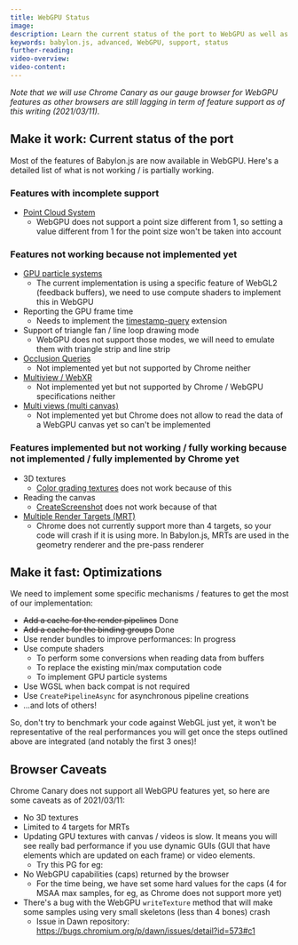 ```yaml
---
title: WebGPU Status
image: 
description: Learn the current status of the port to WebGPU as well as the next steps and caveats to be aware of.
keywords: babylon.js, advanced, WebGPU, support, status
further-reading:
video-overview:
video-content:
---
```


*Note that we will use Chrome Canary as our gauge browser for WebGPU features as other browsers are still lagging in term of feature support as of this writing (2021/03/11).*

## Make it work: Current status of the port
Most of the features of Babylon.js are now available in WebGPU. Here's a detailed list of what is not working / is partially working.

### Features with incomplete support
* [Point Cloud System](/typedoc/classes/babylon.pointscloudsystem)
  * WebGPU does not support a point size different from 1, so setting a value different from 1 for the point size won't be taken into account

### Features not working because not implemented yet
* [GPU particle systems](/typedoc/classes/babylon.gpuparticlesystem)
  * The current implementation is using a specific feature of WebGL2 (feedback buffers), we need to use compute shaders to implement this in WebGPU
* Reporting the GPU frame time
  * Needs to implement the [timestamp-query](https://gpuweb.github.io/gpuweb/#timestamp-query) extension
* Support of triangle fan / line loop drawing mode
  * WebGPU does not support those modes, we will need to emulate them with triangle strip and line strip
* [Occlusion Queries](/divingDeeper/occlusionQueries)
  * Not implemented yet but not supported by Chrome neither
* [Multiview / WebXR](/divingDeeper/cameras/multiViewsPart1)
  * Not implemented yet but not supported by Chrome / WebGPU specifications neither
* [Multi views (multi canvas)](/divingDeeper/scene/multiCanvas)
  * Not implemented yet but Chrome does not allow to read the data of a WebGPU canvas yet so can't be implemented

### Features implemented but not working / fully working because not implemented / fully implemented by Chrome yet
* 3D textures
  * [Color grading textures](/typedoc/classes/babylon.colorgradingtexture) does not work because of this
* Reading the canvas
  * [CreateScreenshot](/typedoc/classes/babylon.screenshottools#createscreenshot) does not work because of that
* [Multiple Render Targets (MRT)](/typedoc/classes/babylon.multirendertarget)
  * Chrome does not currently support more than 4 targets, so your code will crash if it is using more. In Babylon.js, MRTs are used in the geometry renderer and the pre-pass renderer

## Make it fast: Optimizations
We need to implement some specific mechanisms / features to get the most of our implementation:
* ~~Add a cache for the render pipelines~~ Done
* ~~Add a cache for the binding groups~~ Done
* Use render bundles to improve performances: In progress
* Use compute shaders
  * To perform some conversions when reading data from buffers
  * To replace the existing min/max computation code
  * To implement GPU particle systems
* Use WGSL when back compat is not required
* Use `CreatePipelineAsync` for asynchronous pipeline creations
* ...and lots of others!

So, don't try to benchmark your code against WebGL just yet, it won't be representative of the real performances you will get once the steps outlined above are integrated (and notably the first 3 ones)!

## Browser Caveats
Chrome Canary does not support all WebGPU features yet, so here are some caveats as of 2021/03/11:
* No 3D textures
* Limited to 4 targets for MRTs
* Updating GPU textures with canvas / videos is slow. It means you will see really bad performance if you use dynamic GUIs (GUI that have elements which are updated on each frame) or video elements.
  * Try this PG for eg: <Playground id="#6X9UMD#13" title="Multiple dynamic GUIs + Video" description="Example showing the bad performance we currently have when using dynamic GUIs and videos"/>
* No WebGPU capabilities (caps) returned by the browser
  * For the time being, we have set some hard values for the caps (4 for MSAA max samples, for eg, as Chrome does not support more yet)
* There's a bug with the WebGPU `writeTexture` method that will make some samples using very small skeletons (less than 4 bones) crash
  * Issue in Dawn repository: https://bugs.chromium.org/p/dawn/issues/detail?id=573#c1
